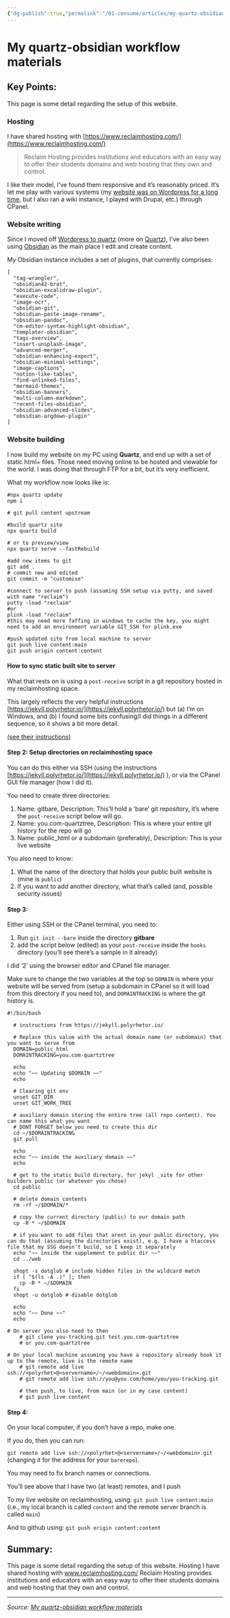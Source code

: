 ```yaml
---
{"dg-publish":true,"permalink":"/01-consume/articles/my-quartz-obsidian-workflow-materials/","title":"My quartz-obsidian workflow materials","tags":["obsidian","quartz","reclaim-hosting"]}
---
```



# My quartz-obsidian workflow materials

## Key Points:
This page is some detail regarding the setup of this website.

### Hosting

I have shared hosting with [https://www.reclaimhosting.com/](https://www.reclaimhosting.com/)

> Reclaim Hosting provides institutions and educators with an easy way to offer their students domains and web hosting that they own and control.

I like their model, I’ve found them responsive and it’s reasonably priced. It’s let me play with various systems (my [website was on Wordpress for a long time](https://sjgknight.com/finding-knowledge/2014-04-moving-to-my-own-hosting), but I also ran a wiki instance, I played with Drupal, etc.) through CPanel.

### Website writing

Since I moved off [Wordpress to quartz](https://sjgknight.com/finding-knowledge/2023-11-Moving-to-quartz) (more on [Quartz](https://quartz.jzhao.xyz/)), I’ve also been using [Obsidian](https://obsidian.md/) as the main place I edit and create content.

My Obsidian instance includes a set of plugins, that currently comprises:

```
[
  "tag-wrangler",
  "obsidian42-brat",
  "obsidian-excalidraw-plugin",
  "execute-code",
  "image-ocr",
  "obsidian-git",
  "obsidian-paste-image-rename",
  "obsidian-pandoc",
  "cm-editor-syntax-highlight-obsidian",
  "templater-obsidian",
  "tags-overview",
  "insert-unsplash-image",
  "advanced-merger",
  "obsidian-enhancing-export",
  "obsidian-minimal-settings",
  "image-captions",
  "notion-like-tables",
  "find-unlinked-files",
  "mermaid-themes",
  "obsidian-banners",
  "multi-column-markdown",
  "recent-files-obsidian",
  "obsidian-advanced-slides",
  "obsidian-argdown-plugin"
]
```

### Website building

I now build my website on my PC using **Quartz**, and end up with a set of static html+ files. Those need moving online to be hosted and viewable for the world. I was doing that through FTP for a bit, but it’s very inefficient.

What my workflow now looks like is:

```
#npx quartz update
npm i
 
# git pull content upstream
 
#build quartz site
npx quartz build
 
# or to preview/view
npx quartz serve --fastRebuild
 
#add new items to git
git add .
# commit new and edited
git commit -m "customise"
 
#connect to server to push (assuming SSH setup via putty, and saved with name "reclaim")
putty -load "reclaim"
#or
plink -load "reclaim"
#this may need more faffing in windows to cache the key, you might need to add an environment variable GIT_SSH for plink.exe
 
#push updated site from local machine to server
git push live content:main
git push origin content:content
```

#### How to sync static built site to server

What that rests on is using a `post-receive` script in a git repository hosted in my reclaimhosting space.

This largely reflects the very helpful instructions [https://jekyll.polyrhetor.io/](https://jekyll.polyrhetor.io/) but (a) I’m on Windows, and (b) I found some bits confusing/I did things in a different sequence, so it shows a bit more detail.

[(see their instructions)](https://support.reclaimhosting.com/hc/en-us/articles/4405854225815-Connecting-via-SSH)

#### Step 2: Setup directories on reclaimhosting space

You can do this either via SSH (using the instructions [https://jekyll.polyrhetor.io/](https://jekyll.polyrhetor.io/) ), or via the CPanel GUI file manager (how I did it).

You need to create three directories:

1. Name: gitbare, Description: This’ll hold a ‘bare’ git repository, it’s where the `post-receive` script below will go.
2. Name: you.com-quartztree, Description: This is where your entire git history for the repo will go
3. Name: public\_html or a subdomain (preferably), Description: This is your live website

You also need to know:

1. What the name of the directory that holds your public built website is (mine is `public`)
2. If you want to add another directory, what that’s called (and, possible security issues)

#### Step 3:

Either using SSH or the CPanel terminal, you need to:

1. Run `git init --bare` inside the directory **gitbare**
2. add the script below (edited) as your `post-receive` inside the `hooks` directory (you’ll see there’s a sample in it already)

I did ‘2’ using the browser editor and CPanel file manager.

Make sure to change the two variables at the top so `DOMAIN` is where your website will be served from (setup a subdomain in CPanel so it will load from this directory if you need to), and `DOMAINTRACKING` is where the git history is.

```
#!/bin/bash
 
  # instructions from https://jekyll.polyrhetor.io/
 
  # Replace this value with the actual domain name (or subdomain) that you want to serve from
  DOMAIN=public_html
  DOMAINTRACKING=you.com-quartztree
 
  echo
  echo "~~ Updating $DOMAIN ~~"
  echo
 
  # Clearing git env
  unset GIT_DIR
  unset GIT_WORK_TREE
 
  # auxiliary domain storing the entire tree (all repo content). You can name this what you want
  # DONT FORGET below you need to create this dir
  cd ~/$DOMAINTRACKING
  git pull
 
  echo
  echo "~~ inside the auxiliary domain ~~"
  echo
  
  # get to the static build directory, for jekyl _site for other builders public (or whatever you chose)
  cd public
 
  # delete domain contents
  rm -rf ~/$DOMAIN/*
 
  # copy the current directory (public) to our domain path
  cp -R * ~/$DOMAIN
  
  # if you want to add files that arent in your public directory, you can do that (assuming the directories exist), e.g. I have a htaccess file that my SSG doesn't build, so I keep it separately 
  echo "~~ inside the supplement to public dir ~~"
  cd ../web
 
  shopt -s dotglob # include hidden files in the wildcard match
  if [ "$(ls -A .)" ]; then
    cp -R * ~/$DOMAIN
  fi
  shopt -u dotglob # disable dotglob
 
  echo
  echo "~~ Done ~~"
  echo
  
# On server you also need to then
	# git clone you-tracking.git test.you.com-quartztree
	# or you.com-quartztree
 
# On your local machine assuming you have a repository already hook it up to the remote, live is the remote name
	# git remote add live ssh://<polyrhet>@<servername>/~/<webdomain>.git
	# git remote add live ssh://you@you.com/home/you/you-tracking.git
 
	# then push, to live, from main (or in my case content)
	# git push live content
```

#### Step 4:

On your local computer, if you don’t have a repo, make one.

If you do, then you can run:

`git remote add live ssh://<polyrhet>@<servername>/~/<webdomain>.git` (changing it for the address for your `barerepo`).

You may need to fix branch names or connections.

You’ll see above that I have two (at least) remotes, and I push

To my live website on reclaimhosting, using: `git push live content:main` (i.e., my local branch is called `content` and the remote server branch is called `main`)

And to github using: `git push origin content:content`

## Summary:
This page is some detail regarding the setup of this website. Hosting I have shared hosting with www.reclaimhosting.com/ Reclaim Hosting provides institutions and educators with an easy way to offer their students domains and web hosting that they own and control.

---

*Source: [My quartz-obsidian workflow materials](https://sjgknight.com/finding-knowledge/2024-05-my-quartz-obsidian-workflow)*
